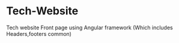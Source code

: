 # Tech-Website
Tech website Front page using Angular framework (Which includes Headers,footers common)
